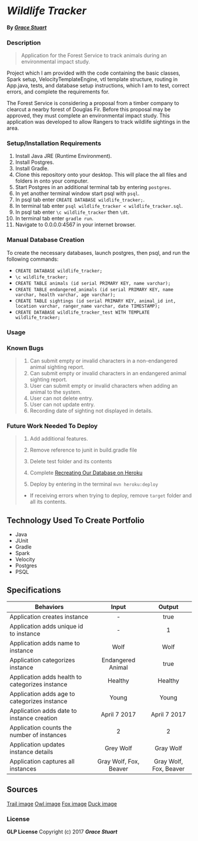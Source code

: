 # _Wildlife Tracker_

#### By _**[Grace Stuart](gstuart)**_

### Description
> Application for the Forest Service to track animals during an environmental impact study.

Project which I am provided with the code containing the basic classes, Spark setup, VelocityTemplateEngine, vtl template structure, routing in App.java, tests, and database setup instructions, which I am to test, correct errors, and complete the requirements for.

The Forest Service is considering a proposal from a timber company to clearcut a nearby forest of Douglas Fir. Before this proposal may be approved, they must complete an environmental impact study. This application was developed to allow Rangers to track wildlife sightings in the area.

### Setup/Installation Requirements
1. Install Java JRE (Runtime Environment).
2. Install Postgres.
3. Install Gradle.
4. Clone this repository onto your desktop. This will place the all files and folders in onto your computer.
5. Start Postgres in an additional terminal tab by entering `postgres`.
6. In yet another terminal window start psql with `psql`.
7. In psql tab enter `CREATE DATABASE wildlife_tracker;`.
8. In terminal tab enter `psql wildlife_tracker < wildlife_tracker.sql`.
9. In psql tab enter `\c wildlife_tracker` then `\dt`.
10. In terminal tab enter `gradle run`.
11. Navigate to 0.0.0.0:4567 in your internet browser.

### Manual Database Creation
To create the necessary databases, launch postgres, then psql, and run the following commands:

* `CREATE DATABASE wildlife_tracker;`
* `\c wildlife_tracker;`
* `CREATE TABLE animals (id serial PRIMARY KEY, name varchar);`
* `CREATE TABLE endangered_animals (id serial PRIMARY KEY, name varchar, health varchar, age varchar);`
* `CREATE TABLE sightings (id serial PRIMARY KEY, animal_id int, location varchar, ranger_name varchar, date TIMESTAMP);`
* `CREATE DATABASE wildlife_tracker_test WITH TEMPLATE wildlife_tracker;`

### Usage


### Known Bugs
> 1. Can submit empty or invalid characters in a non-endangered animal sighting report.
> 2. Can submit empty or invalid characters in an endangered animal sighting report.
> 3. User can submit empty or invalid characters when adding an animal to the system.
> 4. User can not delete entry.
> 5. User can not update entry.
> 6. Recording date of sighting not displayed in details.

### Future Work Needed To Deploy
> 1. Add additional features.
>
> 2. Remove reference to junit in build.gradle file
>
> 3. Delete test folder and its contents
>
> 4. Complete [Recreating Our Database on Heroku](https://www.learnhowtoprogram.com/java/database-basics/optional-going-live-aka-deploying-spark-applications-with-postgres-to-heroku)
>
> 5. Deploy by entering in the terminal `mvn heroku:deploy`
>
> * If receiving errors when trying to deploy, remove `target` folder and all its contents.


## Technology Used To Create Portfolio
* Java
* JUnit
* Gradle
* Spark
* Velocity
* Postgres
* PSQL

## Specifications
|Behaviors|Input|Output|
|-----------|:-------:|:--------:|
|Application creates instance|-|true|
|Application adds unique id to instance|-|1|
|Application adds name to instance|Wolf|Wolf|
|Application categorizes instance|Endangered Animal|true|
|Application adds health to categorizes instance|Healthy|Healthy|
|Application adds age to categorizes instance|Young|Young|
|Application adds date to instance creation|April 7 2017|April 7 2017|
|Application counts the number of instances|2|2|
|Application updates instance details|Grey Wolf|Gray Wolf|
|Application captures all instances|Gray Wolf, Fox, Beaver|Gray Wolf, Fox, Beaver|

## Sources
[Trail image](https://unsplash.com/collections/991129/trails?photo=dGDmRqzPID0)
[Owl image](https://unsplash.com/collections/1039/wildlife?photo=hbqTtTX5TRc)
[Fox image](https://unsplash.com/collections/1039/wildlife?photo=9rloii_qmmw)
[Duck image](https://unsplash.com/collections/444531/woodland-animals?photo=yQZgEh4u-Dw)

### License
**GLP License** Copyright (c) 2017 **_Grace Stuart_**
